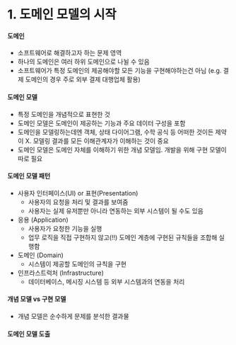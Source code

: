 # 1. 도메인 모델의 시작
#### 도메인
- 소프트웨어로 해결하고자 하는 문제 영역
- 하나의 도메인은 여러 하위 도메인으로 나뉠 수 있음
- 소프트웨어가 특정 도메인의 제공해야할 모든 기능을 구현해야하는건 아님 (e.g. 결제 도메인의 경우 주로 외부 결제 대행업체 활용)

#### 도메인 모델
- 특정 도메인을 개념적으로 표현한 것
- 도메인 모델은 도메인이 제공하는 기능과 주요 데이터 구성을 포함
- 도메인을 모델링하는데엔 객체, 상태 다이어그램, 수학 공식 등 어떠한 것이든 제약이 X. 모델링 결과를 모든 이해관계자가 이해하는 것이 중요
- 도메인 모델은 도메인 자체를 이해하기 위한 개념 모델임. 개발을 위해 구현 모델이 따로 필요

#### 도메인 모델 패턴
- 사용자 인터페이스(UI) or 표현(Presentation)
    - 사용자의 요청을 처리 및 결과를 보여줌
    - 사용자는 실제 유저뿐만 아니라 연동하는 외부 시스템이 될 수도 있음
- 응용 (Application)
    - 사용자가 요청한 기능을 실행
    - 업무 로직을 직접 구현하지 않고(!!) 도메인 계층에 구현된 규칙들을 조합해 실행함
- 도메인 (Domain)
    - 시스템이 제공할 도메인의 규칙을 구현
- 인프라스트럭처 (Infrastructure)
    - 데이터베이스, 메시징 시스템 등 외부 시스템과의 연동을 처리

#### 개념 모델 vs 구현 모델
- 개념 모델은 순수하게 문제를 분석한 결과물

#### 도메인 모델 도출
